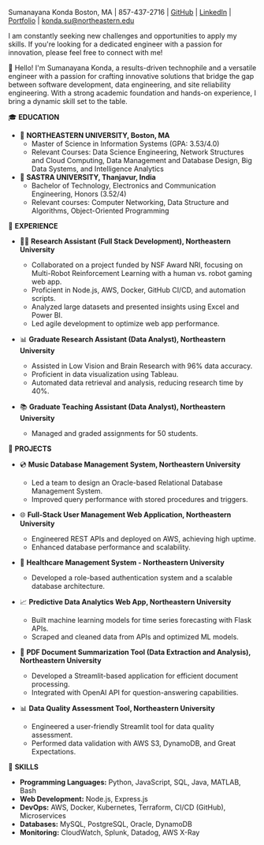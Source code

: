 Sumanayana Konda
Boston, MA | 857-437-2716 | [GitHub](https://github.com/yourgithub) | [LinkedIn](https://www.linkedin.com/in/yourlinkedin) | [Portfolio](https://yourportfolio.com) | konda.su@northeastern.edu

I am constantly seeking new challenges and opportunities to apply my skills. If you're looking for a dedicated engineer with a passion for innovation, please feel free to connect with me!


👋 Hello! I'm Sumanayana Konda, a results-driven technophile and a versatile engineer with a passion for crafting innovative solutions that bridge the gap between software development, data engineering, and site reliability engineering. With a strong academic foundation and hands-on experience, I bring a dynamic skill set to the table.

🎓 **EDUCATION**
- 🏫 **NORTHEASTERN UNIVERSITY, Boston, MA**
  - Master of Science in Information Systems (GPA: 3.53/4.0)
  - Relevant Courses: Data Science Engineering, Network Structures and Cloud Computing, Data Management and Database Design, Big Data Systems, and Intelligence Analytics
- 🏫 **SASTRA UNIVERSITY, Thanjavur, India**
  - Bachelor of Technology, Electronics and Communication Engineering, Honors (3.52/4)
  - Relevant courses: Computer Networking, Data Structure and Algorithms, Object-Oriented Programming

💼 **EXPERIENCE**
- 👨‍💻 **Research Assistant (Full Stack Development), Northeastern University**
  - Collaborated on a project funded by NSF Award NRI, focusing on Multi-Robot Reinforcement Learning with a human vs. robot gaming web app.
  - Proficient in Node.js, AWS, Docker, GitHub CI/CD, and automation scripts.
  - Analyzed large datasets and presented insights using Excel and Power BI.
  - Led agile development to optimize web app performance.

- 📊 **Graduate Research Assistant (Data Analyst), Northeastern University**
  - Assisted in Low Vision and Brain Research with 96% data accuracy.
  - Proficient in data visualization using Tableau.
  - Automated data retrieval and analysis, reducing research time by 40%.

- 📚 **Graduate Teaching Assistant (Data Analyst), Northeastern University**
  - Managed and graded assignments for 50 students.

🚀 **PROJECTS**
- 💿 **Music Database Management System, Northeastern University**
  - Led a team to design an Oracle-based Relational Database Management System.
  - Improved query performance with stored procedures and triggers.

- 🌐 **Full-Stack User Management Web Application, Northeastern University**
  - Engineered REST APIs and deployed on AWS, achieving high uptime.
  - Enhanced database performance and scalability.

- 💉 **Healthcare Management System - Northeastern University**
  - Developed a role-based authentication system and a scalable database architecture.

- 📈 **Predictive Data Analytics Web App, Northeastern University**
  - Built machine learning models for time series forecasting with Flask APIs.
  - Scraped and cleaned data from APIs and optimized ML models.

- 📄 **PDF Document Summarization Tool (Data Extraction and Analysis), Northeastern University**
  - Developed a Streamlit-based application for efficient document processing.
  - Integrated with OpenAI API for question-answering capabilities.

- 📊 **Data Quality Assessment Tool, Northeastern University**
  - Engineered a user-friendly Streamlit tool for data quality assessment.
  - Performed data validation with AWS S3, DynamoDB, and Great Expectations.

🔧 **SKILLS**
- **Programming Languages:** Python, JavaScript, SQL, Java, MATLAB, Bash
- **Web Development:** Node.js, Express.js
- **DevOps:** AWS, Docker, Kubernetes, Terraform, CI/CD (GitHub), Microservices
- **Databases:** MySQL, PostgreSQL, Oracle, DynamoDB
- **Monitoring:** CloudWatch, Splunk, Datadog, AWS X-Ray








